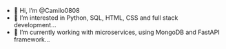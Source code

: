 - 👋 Hi, I’m @Camilo0808
- 👀 I’m interested in Python, SQL, HTML, CSS and full stack development...
- 💞️ I’m currently working with microservices, using MongoDB and FastAPI framework... 

